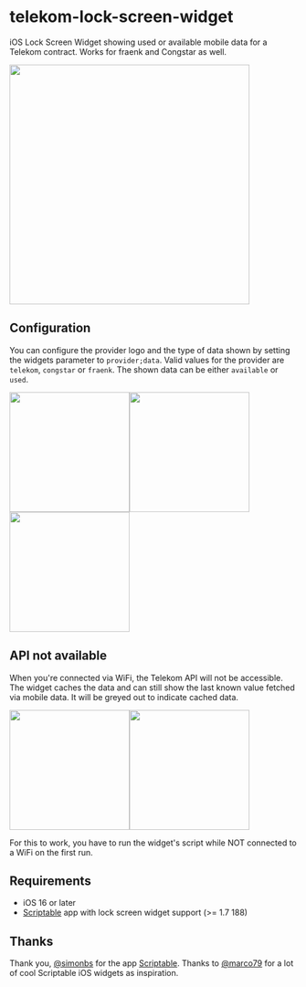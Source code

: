 # telekom-lock-screen-widget
iOS Lock Screen Widget showing used or available mobile data for a Telekom contract. Works for fraenk and Congstar as well.

<img src="https://user-images.githubusercontent.com/8177259/190778770-99cf36cf-da15-40c2-b546-4be85fdac0e2.jpg" width="420"/>

## Configuration

You can configure the provider logo and the type of data shown by setting the widgets parameter to `provider;data`. Valid values for the provider are `telekom`, `congstar` or `fraenk`. The shown data can be either `available` or `used`.

<img src="https://user-images.githubusercontent.com/8177259/190785111-eb4a5b0c-8043-4a1e-91ef-cc666de048ea.jpg" width="210"/><img src="https://user-images.githubusercontent.com/8177259/190780754-2706e50d-1f7f-4cb0-bf29-cb60c8239f8d.jpg" width="210"/><img src="https://user-images.githubusercontent.com/8177259/190790402-a634daf6-6a7e-4fca-bdf7-d9d966d0f06b.jpg" width="210"/>

## API not available

When you're connected via WiFi, the Telekom API will not be accessible. The widget caches the data and can still show the last known value fetched via mobile data. It will be greyed out to indicate cached data.

<img src="https://user-images.githubusercontent.com/8177259/190792995-db1bd722-799e-4126-82c3-d783c29c9c07.jpg" width="210"/><img src="https://user-images.githubusercontent.com/8177259/190793061-3163beb5-7a19-41ca-859e-7baaa09f8e46.jpg" width="210"/>

For this to work, you have to run the widget's script while NOT connected to a WiFi on the first run.

## Requirements

- iOS 16 or later
- [Scriptable](https://apps.apple.com/us/app/scriptable/id1405459188) app with lock screen widget support (>= 1.7 188)

## Thanks

Thank you, [@simonbs](https://twitter.com/simonbs) for the app [Scriptable](https://scriptable.app). Thanks to [@marco79](https://twitter.com/marco79) for a lot of cool Scriptable iOS widgets as inspiration.
